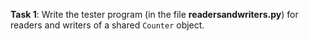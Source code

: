 **Task 1**: Write the tester program (in the file **readersandwriters.py**) for readers and writers of a shared `Counter` object.
